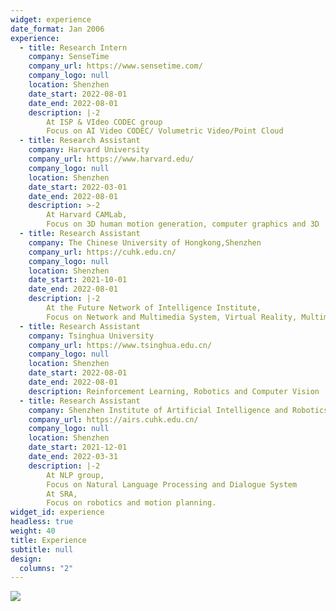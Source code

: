 ```yaml
---
widget: experience
date_format: Jan 2006
experience:
  - title: Research Intern
    company: SenseTime
    company_url: https://www.sensetime.com/
    company_logo: null
    location: Shenzhen
    date_start: 2022-08-01
    date_end: 2022-08-01
    description: |-2
        At ISP & VIdeo CODEC group
        Focus on AI Video CODEC/ Volumetric Video/Point Cloud
  - title: Research Assistant
    company: Harvard University
    company_url: https://www.harvard.edu/
    company_logo: null
    location: Shenzhen
    date_start: 2022-03-01
    date_end: 2022-08-01
    description: >-2
        At Harvard CAMLab,
        Focus on 3D human motion generation, computer graphics and 3D 				reconstruction
  - title: Research Assistant
    company: The Chinese University of Hongkong,Shenzhen
    company_url: https://cuhk.edu.cn/
    company_logo: null
    location: Shenzhen
    date_start: 2021-10-01
    date_end: 2022-08-01
    description: |-2
        At the Future Network of Intelligence Institute,
        Focus on Network and Multimedia System, Virtual Reality, Multimodal
  - title: Research Assistant
    company: Tsinghua University
    company_url: https://www.tsinghua.edu.cn/
    company_logo: null
    location: Shenzhen
    date_start: 2022-08-01
    date_end: 2022-08-01
    description: Reinforcement Learning, Robotics and Computer Vision
  - title: Research Assistant
    company: Shenzhen Institute of Artificial Intelligence and Robotics for Society
    company_url: https://airs.cuhk.edu.cn/
    company_logo: null
    location: Shenzhen
    date_start: 2021-12-01
    date_end: 2022-03-31
    description: |-2
        At NLP group,
        Focus on Natural Language Processing and Dialogue System
        At SRA,
        Focus on robotics and motion planning. 
widget_id: experience
headless: true
weight: 40
title: Experience
subtitle: null
design:
  columns: "2"
---
```

![](sum2.png)